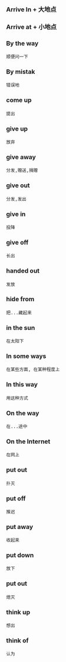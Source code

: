 
### Arrive In + 大地点
### Arrive at + 小地点
### By the way
	顺便问一下
### By mistak
	错误地
### come up
	提出
### give up
	放弃
### give away
	分发,赠送,捐赠
### give out
	分发,发出
### give in
	投降
### give off
	长出
### handed out
	发放
### hide from
	把...藏起来
### in the sun
	在太阳下
### In some ways
	在某些方面, 在某种程度上
### In this way
	用这种方式
### On the way
	在...途中
### On the Internet
	在网上
### put out
	扑灭
### put off
	推迟
### put away
	收起来
### put down
	放下
### put out
	熄灭
### think up
	想出
### think of
	认为